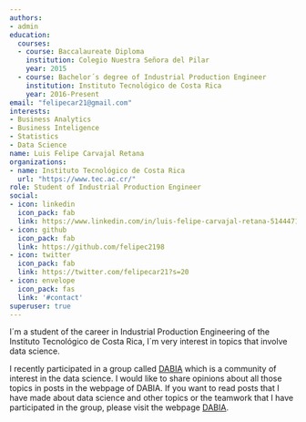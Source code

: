 ```yaml
---
authors:
- admin
education:
  courses:
  - course: Baccalaureate Diploma
    institution: Colegio Nuestra Señora del Pilar
    year: 2015
  - course: Bachelor´s degree of Industrial Production Engineer
    institution: Instituto Tecnológico de Costa Rica
    year: 2016-Present
email: "felipecar21@gmail.com"
interests:
- Business Analytics
- Business Inteligence
- Statistics
- Data Science
name: Luis Felipe Carvajal Retana
organizations:
- name: Instituto Tecnológico de Costa Rica
  url: "https://www.tec.ac.cr/"
role: Student of Industrial Production Engineer
social:
- icon: linkedin
  icon_pack: fab
  link: https://www.linkedin.com/in/luis-felipe-carvajal-retana-514447192/
- icon: github
  icon_pack: fab
  link: https://github.com/felipec2198
- icon: twitter
  icon_pack: fab
  link: https://twitter.com/felipecar21?s=20
- icon: envelope
  icon_pack: fas
  link: '#contact'
superuser: true
---
```


I´m a student of the career in Industrial Production Engineering of the Instituto Tecnológico de Costa Rica, I´m very interest in topics that involve data science.

I recently participated in a group called [DABIA](https://www.grupodabia.com/) which is a community of interest in the data science. I would like to share opinions about all those topics in posts in the webpage of DABIA. If you want to read posts that I have made about data science and other topics or the teamwork that I have participated in the group, please visit the webpage [DABIA](https://www.grupodabia.com/).